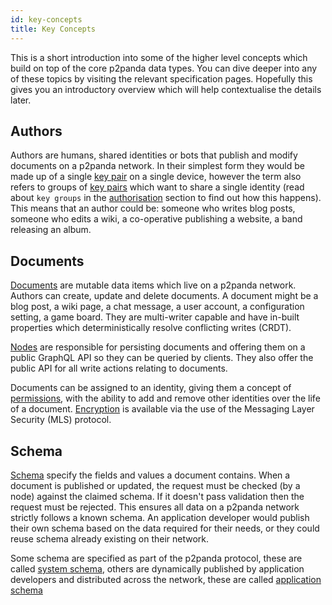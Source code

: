 ```yaml
---
id: key-concepts
title: Key Concepts
---
```


This is a short introduction into some of the higher level concepts which build on top of the core p2panda data types. You can dive deeper into any of these topics by visiting the relevant specification pages. Hopefully this gives you an introductory overview which will help contextualise the details later.

## Authors

Authors are humans, shared identities or bots that publish and modify documents on a p2panda network. In their simplest form they would be made up of a single [key pair][keypairs] on a single device, however the term also refers to groups of [key pairs][keypairs] which want to share a single identity (read about `key groups` in the [authorisation][authorisation] section to find out how this happens). This means that an author could be: someone who writes blog posts, someone who edits a wiki, a co-operative publishing a website, a band releasing an album.

## Documents

[Documents][documents] are mutable data items which live on a p2panda network. Authors can create, update and delete documents. A document might be a blog post, a wiki page, a chat message, a user account, a configuration setting, a game board. They are multi-writer capable and have in-built properties which deterministically resolve conflicting writes (CRDT).

[Nodes][nodes] are responsible for persisting documents and offering them on a public GraphQL API so they can be queried by clients. They also offer the public API for all write actions relating to documents.

Documents can be assigned to an identity, giving them a concept of [permissions][authorisation], with the ability to add and remove other identities over the life of a document. [Encryption][encryption] is available via the use of the Messaging Layer Security (MLS) protocol.

## Schema

[Schema][schemas] specify the fields and values a document contains. When a document is published or updated, the request must be checked (by a node) against the claimed schema. If it doesn't pass validation then the request must be rejected. This ensures all data on a p2panda network strictly follows a known schema. An application developer would publish their own schema based on the data required for their needs, or they could reuse schema already existing on their network.

Some schema are specified as part of the p2panda protocol, these are called [system schema][system-schema], others are dynamically published by application developers and distributed across the network, these are called [application schema][application-schema]

[application-schema]: /specification/data-types/schemas#system-and-application-schemas
[authorisation]: /specification/authorisation
[documents]: /specification/data-types/documents
[encryption]: /specification/encryption
[keypairs]: /specification/data-types/key-pairs
[nodes]: /specification/networking/clients-nodes
[schemas]: /specification/data-types/schemas
[system-schema]: /specification/data-types/schemas#system-schemas
